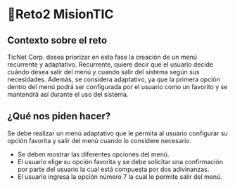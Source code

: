 # 🚀Reto2 MisionTIC
## Contexto sobre el reto
TicNet Corp. desea priorizar en esta fase la creación de un menú recurrente y adaptativo. Recurrente, quiere decir que el usuario decide cuándo desea salir del menú y cuando salir del sistema según sus necesidades. Además, se considera adaptativo, ya que la primera opción dentro del menú podrá ser configurada por el usuario como un favorito y se mantendrá así durante el uso del sistema.
## ¿Qué nos piden hacer?
Se debe realizar un menú adaptativo que le permita al usuario configurar su opción favorita y salir del menú cuando lo considere necesario.
- Se deben mostrar las diferentes opciones del menú.
- El usuario elige su opción favorita y se debe solicitar una confirmación por parte del usuario la cual está compuesta por dos adivinanzas.
- El usuario ingresa la opción número 7 la cual le permite salir del menú.

